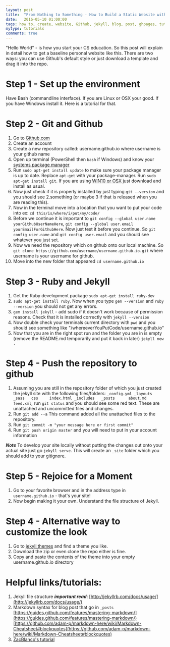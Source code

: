 ```yaml
---
layout: post
title:  "From Nothing to Something - How to Build a Static Website with Github and Jekyll from Scratch or Jekyll themes"
date:   2016-05-10 01:00:00
tags: how to, create, website, Github, jekyll, blog, post, ghpages, tutorial, 2017
mytype: tutorials
comments: true
---
```

"Hello World" - is how you start your CS education. So this post will explain in detail how to get a baseline personal website like this. There are two ways: you can use Github's default style or just download a template and drag it into the repo.

# Step 1 - Set up the environment
Have Bash (commandline interface). If you are Linux or OSX your good. If you have Windows install it. Here is a tutorial for that.

# Step 2 - Git and Github
1. Go to [Github.com](http://github.com)
2. Create an account
3. Create a new repository called: username.github.io where username is your github name
4. Open up terminal (PowerShell then ```bash``` if Windows) and know your [systems package manager](http://distrowatch.com/dwres.php?resource=package-management)
5. Run ```sudo apt-get install update``` to make sure your package manager is up to date. Replace ```apt-get``` with your package-manager. Run ```sudo apt-get install git```. If you are using [WIN10 or OSX](https://git-scm.com/book/en/v2/Getting-Started-Installing-Git) just download and install as usual.
6. Now just check if it is properly installed by just typing ```git --version``` and you should see 2.something (or maybe 3 if that is released when you are reading this).
7. Now in the terminal move into a location that you want to put your code into ex: ```cd this/is/where/i/put/my/code/```
8. Before we continue it is important to ```git config --global user.name yourGithubUserNameHere```, ```git config --global user.email yourEmailForGithubHere```. Now just test it before you continue. So ```git config user.name``` and ```git config user.email``` and you should see whatever you just set.
9. Now we need the repository which on github onto our local machine. So ```git clone https://github.com/username/username.github.io.git``` where username is your username for github.
10. Move into the new folder that appeared ```cd username.github.io```

# Step 3 - Ruby and Jekyll
1. Get the Ruby development package ```sudo apt-get install ruby-dev```
2. ```sudo apt-get install ruby```. Now when you type ```gem --version``` and ```ruby --version``` you should not get any errors.
3. ```gem install jekyll``` - add sudo if it doesn't work because of permission reasons. Check that it is installed correctly with ```jekyll --version```
4. Now double check your terminals current directory with ```pwd``` and you should see something like "/whereeverYouPutCode/username.github.io"
5. Now that you are in the right spot run and the folder you are in is empty (remove the README.md temporarily and put it back in later) ```jekyll new .```

# Step 4 - Push the repository to github
1. Assuming you are still in the repository folder of which you just created the jekyll site with the following files/folders: ```_config.yml _layouts    _sass   css     index.html
_includes   _posts      about.md    feed.xml```, run ```git status``` and you should see some red text. These are unattached and uncommitted files and changes.
2. Run ```git add --a``` This command added all the unattached files to the repository.
3. Run ```git commit -m "your message here or first commit"```
4. Run ```git push origin master``` and you will need to put in your account information

***Note*** To develop your site locally without putting the changes out onto your actual site just go ```jekyll serve```. This will create an ```_site``` folder which you should add to your gitignore.

# Step 5 - Rejoice for a Moment
1. Go to your favorite browser and in the address type in ```username.github.io``` - that's your site!
2. Now begin making it your own. Understand the file structure of Jekyll.

# Step 4 - Alternative way to customize the look
1. Go to [jekyll themes](https://www.google.com/search?q=jekyll+themes) and find a theme you like.
2. Download the zip or even clone the repo either is fine.
3. Copy and paste the contents of the theme into your empty username.github.io directory


# Helpful links/tutorials:
1. Jekyll file structure ***important read***: [http://jekyllrb.com/docs/usage/](http://jekyllrb.com/docs/usage/)
2. Markdown syntax for blog post that go in ```_posts``` [https://guides.github.com/features/mastering-markdown/](https://guides.github.com/features/mastering-markdown/)   [https://github.com/adam-p/markdown-here/wiki/Markdown-Cheatsheet#blockquotes](https://github.com/adam-p/markdown-here/wiki/Markdown-Cheatsheet#blockquotes)
3. [ZacBlanco's tutorial](http://blanco.io/blog/jekyll/building-a-site-with-jekyll)
